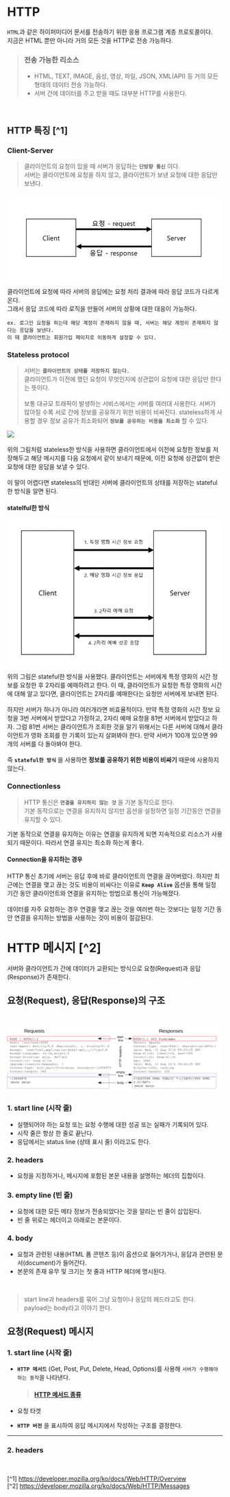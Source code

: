 # HTTP
`HTML`과 같은 하이퍼미디어 문서를 전송하기 위한 응용 프로그램 계층 프로토콜이다.<br>
지금은 HTML 뿐만 아니라 거의 모든 것을 HTTP로 전송 가능하다.
<br>

> ### 전송 가능한 리소스
> 
> - HTML, TEXT, IMAGE, 음성, 영상, 파일, JSON, XML(API) 등 거의 모든 형태의 데이터 전송 가능하다.
> - 서버 간에 데이터를 주고 받을 때도 대부분 HTTP를 사용한다.
<br>

## HTTP 특징 [^1]
### Client-Server
> 클라이언트의 요청이 있을 때 서버가 응답하는 **`단방향 통신`** 이다.<br>
> 서버는 클라이언트에 요청을 하지 않고, 클라이언트가 보낸 요청에 대한 응답만 보낸다.

![](../Image/client-server-model.png)

클라이언트에 요청에 따라 서버의 응답에는 요청 처리 결과에 따라 응답 코드가 다르게 온다.<br>
그래서 응답 코드에 따라 로직을 만들어 서버의 상황에 대한 대응이 가능하다.

```
ex. 로그인 요청을 하는데 해당 계정이 존재하지 않을 때, 서버는 해당 계정이 존재하지 않다는 응답을 보낸다.
이 때 클라이언트는 회원가입 페이지로 이동하게 설정할 수 있다.
```

### Stateless protocol
> 서버는 **`클라이언트의 상태를 저장하지 않는다.`**<br>
> 클라이언트가 이전에 했던 요청이 무엇인지에 상관없이 요청에 대한 응답만 한다는 뜻이다.<br>
> <br>
> 보통 대규모 트래픽이 발생하는 서비스에서는 서버를 여러대 사용한다. 서버가 많아질 수록 서로 간에 정보를 공유하기 위한 비용이 비싸진다. stateless하게 사용할 경우 정보 공유가 최소화되어 **`정보를 공유하는 비용을 최소화`** 할 수 있다.

![](./Image/stateless.png)

위의 그림처럼 stateless한 방식을 사용하면 클라이언트에서 이전에 요청한 정보를 저장해두고 해당 메시지를 다음 요청에서 같이 보내기 때문에, 이전 요청에 상관없이 받은 요청에 대한 응답을 보낼 수 있다.<br>
<br>
이 말이 어렵다면 stateless의 반대인 서버에 클라이언트의 상태를 저장하는 stateful한 방식을 알면 된다.


#### statelful한 방식
![](../Image/stateful.png)

위의 그림은 stateful한 방식을 사용했다. 클라이언트는 서버에게 특정 영화의 시간 정보를 요청한 후 2자리를 예매하려고 한다. 이 때, 클라이언트가 요청한 특정 영화의 시간에 대해 알고 있다면, 클라이언트는 2자리를 예매한다는 요청만 서버에게 보내면 된다.<br>
<br>
하지만 서버가 하나가 아니라 여러개라면 비효율적이다. 만약 특정 영화의 시간 정보 요청을 3번 서버에서 받았다고 가정하고, 2자리 예매 요청을 81번 서버에서 받았다고 하자. 그럼 81번 서버는 클라이언트가 조회한 것을 알기 위해서는 다른 서버에 대해서 클라이언트가 영화 조회를 한 기록이 있는지 살펴봐야 한다. 만약 서버가 100개 있으면 99개의 서버를 다 돌아봐야 한다.<br>
<br>
즉 **`stateful한 방식`** 을 사용하면 **정보를 공유하기 위한 비용이 비싸기** 때문에 사용하지 않는다.


### Connectionless
> HTTP 통신은 **`연결을 유지하지 않는 것`** 을 기본 동작으로 한다.<br>
> 기본 동작으로는 연결을 유지하지 않지만 옵션을 설정하면 일정 기간동안 연결을 유지할 수 있다.

기본 동작으로 연결을 유지하는 이유는 연결을 유지하게 되면 지속적으로 리소스가 사용되기 때문이다. 따라서 연결 유지는 최소화 하는게 좋다.

#### Connection을 유지하는 경우
HTTP 통신 초기에 서버는 응답 후에 바로 클라이언트의 연결을 끊어버렸다. 하지만 최근에는 연결을 맺고 끊는 것도 비용이 비싸다는 이유로 **`Keep Alive`** 옵션을 통해 일정 기간 동안 클라이언트와 연결을 유지하는 방법으로 통신이 가능해졌다.<br>
<br>
데이터를 자주 요청하는 경우 연결을 맺고 끊는 것을 여러번 하는 것보다는 일정 기간 동안 연결을 유지하는 방법을 사용하는 것이 비용이 절감된다.

# HTTP 메시지 [^2]
서버와 클라이언트가 간에 데이터가 교환되는 방식으로 요청(Request)과 응답(Response)가 존재한다.

## 요청(Request), 응답(Response)의 구조
<br>

![](../Image/HttpMessage.png)

### 1. start line (시작 줄)
- 실행되어야 하는 요청 또는 요청 수행에 대한 성공 또는 실패가 기록되어 있다.
- 시작 줄은 항상 한 줄로 끝난다.
- 응답에서는 status line (상태 표시 줄) 이라고도 한다.

### 2. headers
- 요청을 지정하거나, 메시지에 포함된 본문 내용을 설명하는 헤더의 집합이다.

### 3. empty line (빈 줄)
- 요청에 대한 모든 메타 정보가 전송되었다는 것을 알리는 빈 줄이 삽입된다.
- 빈 줄 위로는 헤더이고 아래로는 본문이다.

### 4. body
- 요청과 관련된 내용(HTML 폼 콘텐츠 등)이 옵션으로 들어가거나, 응답과 관련된 문서(document)가 들어간다.
- 본문의 존재 유무 및 크기는 첫 줄과 HTTP 헤더에 명시된다.
<br>

> start line과 headers를 묶어 그냥 요청이나 응답의 헤드라고도 한다.<br>
> payload는 body라고 이야기 한다.

## 요청(Request) 메시지
### 1. start line (시작 줄)
- **`HTTP 메서드`** (Get, Post, Put, Delete, Head, Options)를 사용해 `서버가 수행해야 하는 동작`을 나타낸다.
    > #### [HTTP 메서드 종류](./HTTP_Method.md)
    
- 요청 타겟

- **`HTTP 버전`** 을 표시하여 응답 메시지에서 작성하는 구조를 결정한다.
---

### 2. headers


<br>

[^1] https://developer.mozilla.org/ko/docs/Web/HTTP/Overview<br>
[^2] https://developer.mozilla.org/ko/docs/Web/HTTP/Messages

